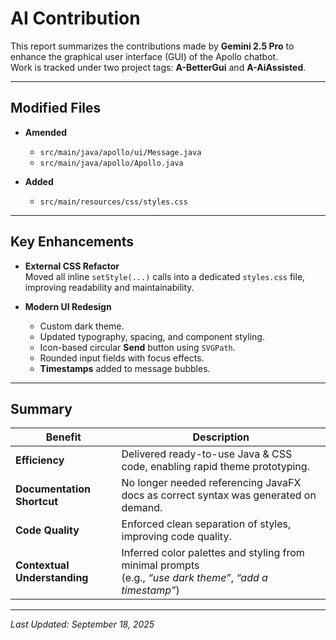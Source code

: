 # AI Contribution

This report summarizes the contributions made by **Gemini 2.5 Pro** to enhance the graphical user interface (GUI) of the Apollo chatbot.  
Work is tracked under two project tags: **A-BetterGui** and **A-AiAssisted**.

---
## Modified Files

- **Amended**
  - `src/main/java/apollo/ui/Message.java`
  - `src/main/java/apollo/Apollo.java`

- **Added**
  - `src/main/resources/css/styles.css`

---

## Key Enhancements

- **External CSS Refactor**  
  Moved all inline `setStyle(...)` calls into a dedicated `styles.css` file, improving readability and maintainability.

- **Modern UI Redesign**
    - Custom dark theme.
    - Updated typography, spacing, and component styling.
    - Icon-based circular **Send** button using `SVGPath`.
    - Rounded input fields with focus effects.
    - **Timestamps** added to message bubbles.

---

## Summary

| Benefit                      | Description                                                                                                   |
|------------------------------|---------------------------------------------------------------------------------------------------------------|
| **Efficiency**               | Delivered ready-to-use Java & CSS code, enabling rapid theme prototyping.                                     |
| **Documentation Shortcut**   | No longer needed referencing JavaFX docs as correct syntax was generated on demand.                           |
| **Code Quality**             | Enforced clean separation of styles, improving code quality.                                                  |
| **Contextual Understanding** | Inferred color palettes and styling from minimal prompts <br/>(e.g., *“use dark theme”*, *“add a timestamp”*) |

---
*Last Updated: September 18, 2025*
